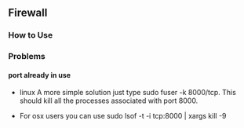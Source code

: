 ## Firewall

### How to Use

### Problems
#### port already in use

- linux
A more simple solution just type sudo fuser -k 8000/tcp. This should kill all the processes associated with port 8000.

- For osx users you can use sudo lsof -t -i tcp:8000 | xargs kill -9